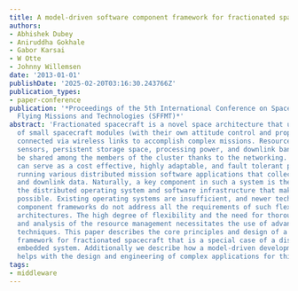 ```yaml
---
title: A model-driven software component framework for fractionated spacecraft
authors:
- Abhishek Dubey
- Aniruddha Gokhale
- Gabor Karsai
- W Otte
- Johnny Willemsen
date: '2013-01-01'
publishDate: '2025-02-20T03:16:30.243766Z'
publication_types:
- paper-conference
publication: '*Proceedings of the 5th International Conference on Spacecraft Formation
  Flying Missions and Technologies (SFFMT)*'
abstract: 'Fractionated spacecraft is a novel space architecture that uses a cluster
  of small spacecraft modules (with their own attitude control and propulsion systems)
  connected via wireless links to accomplish complex missions. Resources, such as
  sensors, persistent storage space, processing power, and downlink bandwidth can
  be shared among the members of the cluster thanks to the networking. Such spacecraft
  can serve as a cost effective, highly adaptable, and fault tolerant platform for
  running various distributed mission software applications that collect, process,
  and downlink data. Naturally, a key component in such a system is the software platform:
  the distributed operating system and software infrastructure that makes such applications
  possible. Existing operating systems are insufficient, and newer technologies like
  component frameworks do not address all the requirements of such flexible space
  architectures. The high degree of flexibility and the need for thorough planning
  and analysis of the resource management necessitates the use of advanced development
  techniques. This paper describes the core principles and design of a software component
  framework for fractionated spacecraft that is a special case of a distributed real-time
  embedded system. Additionally we describe how a model-driven development environment
  helps with the design and engineering of complex applications for this platform.'
tags:
- middleware
---
```

